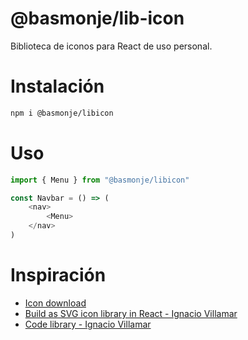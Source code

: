 # @basmonje/lib-icon

Biblioteca de iconos para React de uso personal.

# Instalación

```bash
npm i @basmonje/libicon
```

# Uso

```js
import { Menu } from "@basmonje/libicon"

const Navbar = () => (
    <nav>
        <Menu>
    </nav>
)

```

# Inspiración

- [Icon download](https://feathericons.com/)
- [Build as SVG icon library in React - Ignacio Villamar](https://ivstudio.com/blog/svg-icon-library-in-react/)
- [Code library - Ignacio Villamar](https://github.com/ivstudio/tyger-avatar)